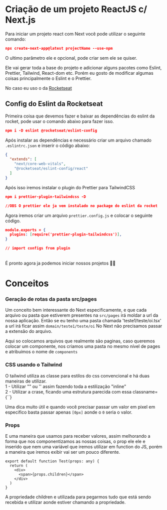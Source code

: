 # Criação de um projeto ReactJS c/ Next.js

Para iniciar um projeto react com Next você pode utilizar o seguinte comando:
```json
npx create-next-app@latest projectName --use-npm
```

O ultimo parâmetro ele e opcional, pode criar sem ele se quiser.

Ele vai gerar toda a base do projeto e adicionar alguns pacotes como Eslint, Prettier, Tailwind, React-dom etc. Porém eu gosto de modificar algumas coisas principalmente o Eslint e o Prettier.

No caso eu uso o da [Rocketseat](https://github.com/Rocketseat/eslint-config-rocketseat)

## Config do Eslint da Rocketseat
Primeira coisa que devemos fazer e baixar as dependências do eslint da rocket, pode usar o comando abaixo para fazer isso.

```json
npm i -D eslint @rocketseat/eslint-config
```

Após instalar as dependências e necessário criar um arquivo chamado `.eslintrc.json` e inserir o código abaixo:
```json
{
  "extends": [
    "next/core-web-vitals", 
    "@rocketseat/eslint-config/react"
  ]
}
```

Após isso iremos instalar o plugin do Prettier para TailwindCSS
```json
npm i prettier-plugin-tailwindcss -D

//OBS O prettier ele ja vem instalado no package do eslint da rocket
```

Agora iremos criar um arquivo `prettier.config.js` e colocar o seguinte código.
```json
module.exports = {
  plugins: [require('prettier-plugin-tailwindcss')],
}

// import configs from plugin
```
<br>
É pronto agora ja podemos iniciar nossos projetos 🚀😎

<br>

# Conceitos

### Geração de rotas da pasta src/pages
Um conceito bem interessante do Next especificamente, e que cada arquivo ou pasta que estiverem presentes na `src/pages` irá moldar a url da nossa aplicação. Então se eu tenho uma pasta chamada 'teste1/teste/oi.tsx' a url irá ficar assim `domain/teste1/teste/oi` No Next não precisamos passar a extensão do arquivo.

Aqui so colocamos arquivos que realmente são paginas, caso queremos colocar um componente, nos criamos uma pasta no mesmo nível de pages e atribuímos o nome de `components`

### CSS usando o Tailwind 
O tailwind utiliza as classe para estilos do css convencional e há duas maneiras de utilizar.  
1 - Utilizar "" ou '' assim fazendo toda a estilização "inline"  
2 - Utilizar a crase, ficando uma estrutura parecida com essa classname={``}  

Uma dica muito útil e quando você precisar passar um valor em pixel em especifico basta passar apenas `[0px]` aonde o `0` seria o valor.


### Props
E uma maneira que usamos para receber valores, assim melhorando a forma que nos componentizamos as nossas coisas, o prop ele ele e inserido que nem uma variável que iremos utilizar em function do JS, porém a maneira que iremos exibir vai ser um pouco diferente.

```tsx
export default function Test(props: any) {
  return (
    <div>
      <span>{props.children}</span>
    </div>
  )
}
```

A propriedade children e utilizada para pegarmos tudo que está sendo recebida e utilizar aonde estiver chamando a propriedade.

